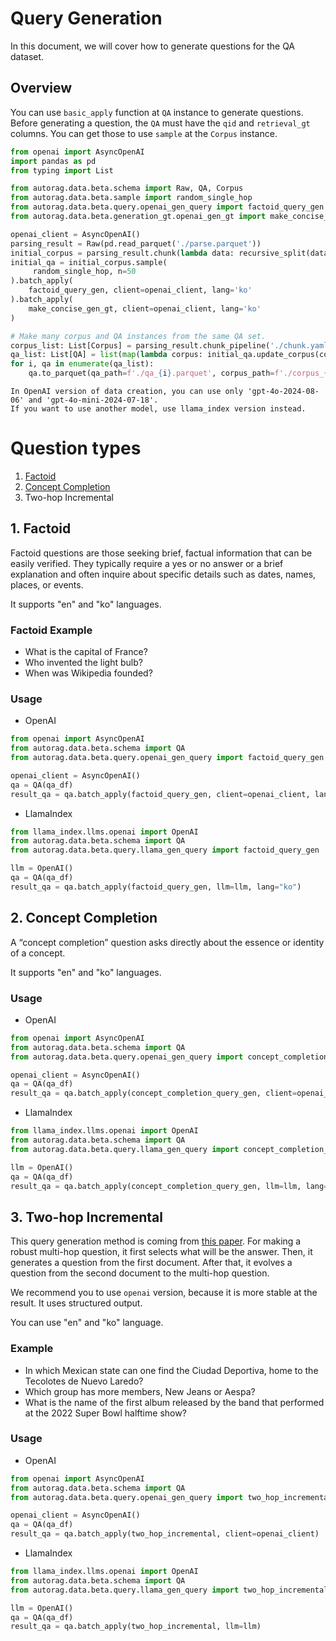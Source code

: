 # Query Generation

In this document, we will cover how to generate questions for the QA dataset.

## Overview

You can use `basic_apply` function at `QA` instance to generate questions.
Before generating a question, the `QA` must have the `qid` and `retrieval_gt` columns.
You can get those to use `sample` at the `Corpus` instance.

```python
from openai import AsyncOpenAI
import pandas as pd
from typing import List

from autorag.data.beta.schema import Raw, QA, Corpus
from autorag.data.beta.sample import random_single_hop
from autorag.data.beta.query.openai_gen_query import factoid_query_gen
from autorag.data.beta.generation_gt.openai_gen_gt import make_concise_gen_gt

openai_client = AsyncOpenAI()
parsing_result = Raw(pd.read_parquet('./parse.parquet'))
initial_corpus = parsing_result.chunk(lambda data: recursive_split(data, chunk_size=128, chunk_overlap=24))
initial_qa = initial_corpus.sample(
     random_single_hop, n=50
).batch_apply(
    factoid_query_gen, client=openai_client, lang='ko'
).batch_apply(
    make_concise_gen_gt, client=openai_client, lang='ko'
)

# Make many corpus and QA instances from the same QA set.
corpus_list: List[Corpus] = parsing_result.chunk_pipeline('./chunk.yaml')
qa_list: List[QA] = list(map(lambda corpus: initial_qa.update_corpus(corpus), corpus_list))
for i, qa in enumerate(qa_list):
    qa.to_parquet(qa_path=f'./qa_{i}.parquet', corpus_path=f'./corpus_{i}.parquet')
```

```{attention}
In OpenAI version of data creation, you can use only 'gpt-4o-2024-08-06' and 'gpt-4o-mini-2024-07-18'.
If you want to use another model, use llama_index version instead.
```

# Question types

1. [Factoid](#1-factoid)
2. [Concept Completion](#2-concept-completion)
3. Two-hop Incremental


## 1. Factoid
Factoid questions are those seeking brief, factual information that can be easily verified.
They typically require a yes or no answer or a brief explanation and often inquire about specific details such as dates, names, places, or events.

It supports "en" and "ko" languages.

### Factoid Example

- What is the capital of France?
- Who invented the light bulb?
- When was Wikipedia founded?

### Usage
- OpenAI

```python
from openai import AsyncOpenAI
from autorag.data.beta.schema import QA
from autorag.data.beta.query.openai_gen_query import factoid_query_gen

openai_client = AsyncOpenAI()
qa = QA(qa_df)
result_qa = qa.batch_apply(factoid_query_gen, client=openai_client, lang="ko")
```

- LlamaIndex

```python
from llama_index.llms.openai import OpenAI
from autorag.data.beta.schema import QA
from autorag.data.beta.query.llama_gen_query import factoid_query_gen

llm = OpenAI()
qa = QA(qa_df)
result_qa = qa.batch_apply(factoid_query_gen, llm=llm, lang="ko")
```

## 2. Concept Completion
A “concept completion” question asks directly about the essence or identity of a concept.

It supports "en" and "ko" languages.

### Usage

- OpenAI

```python
from openai import AsyncOpenAI
from autorag.data.beta.schema import QA
from autorag.data.beta.query.openai_gen_query import concept_completion_query_gen

openai_client = AsyncOpenAI()
qa = QA(qa_df)
result_qa = qa.batch_apply(concept_completion_query_gen, client=openai_client, lang="ko")
```

- LlamaIndex

```python
from llama_index.llms.openai import OpenAI
from autorag.data.beta.schema import QA
from autorag.data.beta.query.llama_gen_query import concept_completion_query_gen

llm = OpenAI()
qa = QA(qa_df)
result_qa = qa.batch_apply(concept_completion_query_gen, llm=llm, lang="ko")
```

## 3. Two-hop Incremental

This query generation method is coming from [this paper](https://arxiv.org/pdf/2404.00571).
For making a robust multi-hop question, it first selects what will be the answer.
Then, it generates a question from the first document.
After that, it evolves a question from the second document to the multi-hop question.

We recommend you to use `openai` version, because it is more stable at the result. It uses structured output.

You can use "en" and "ko" language.

### Example

- In which Mexican state can one find the Ciudad Deportiva, home to the Tecolotes de Nuevo Laredo?
- Which group has more members, New Jeans or Aespa?
- What is the name of the first album released by the band that performed at the 2022 Super Bowl halftime show?

### Usage

- OpenAI

```python
from openai import AsyncOpenAI
from autorag.data.beta.schema import QA
from autorag.data.beta.query.openai_gen_query import two_hop_incremental

openai_client = AsyncOpenAI()
qa = QA(qa_df)
result_qa = qa.batch_apply(two_hop_incremental, client=openai_client)
```

- LlamaIndex

```python
from llama_index.llms.openai import OpenAI
from autorag.data.beta.schema import QA
from autorag.data.beta.query.llama_gen_query import two_hop_incremental

llm = OpenAI()
qa = QA(qa_df)
result_qa = qa.batch_apply(two_hop_incremental, llm=llm)
```
